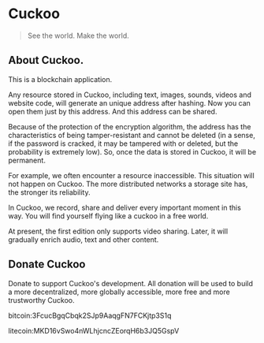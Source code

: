 # Cuckoo

> See the world. Make the world. 
> 

## About Cuckoo. 

This is a blockchain application. 

Any resource stored in Cuckoo, including text, images, sounds, videos and website code, will generate an unique address after hashing. Now you can open them just by this address. And this address can be shared. 

Because of the protection of the encryption algorithm, the address has the characteristics of being tamper-resistant and cannot be deleted (in a sense, if the password is cracked, it may be tampered with or deleted, but the probability is extremely low). So, once the data is stored in Cuckoo, it will be permanent. 

For example, we often encounter a resource inaccessible. This situation will not happen on Cuckoo. The more distributed networks a storage site has, the stronger its reliability. 

In Cuckoo, we record, share and deliver every important moment in this way. You will find yourself flying like a cuckoo in a free world. 

At present, the first edition only supports video sharing. Later, it will gradually enrich audio, text and other content. 

## Donate Cuckoo

Donate to support Cuckoo's development. All donation will be used to build a more decentralized, more globally accessible, more free and more trustworthy Cuckoo.

bitcoin:3FcucBgqCbqk2SJp9AaqgFN7FCKjtp3S1q

litecoin:MKD16vSwo4nWLhjcncZEorqH6b3JQ5GspV
